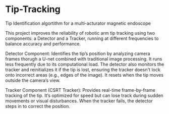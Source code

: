 # Tip-Tracking
Tip Identification algortithm for a multi-acturator magnetic endoscope

This project improves the reliability of robotic arm tip tracking using two components: a Detector and a Tracker, running at different frequencies to balance accuracy and performance.

Detector Component:
Identifies the tip’s position by analyzing camera frames thorugh a U-net combined with traditional image processing. It runs less frequently due to its computational load. The detector also monitors the tracker and reinitializes it if the tip is lost, ensuring the tracker doesn't lock onto incorrect areas (e.g., edges of the image). It resets when the tip moves outside the camera’s view.

Tracker Component (CSRT Tracker):
Provides real-time frame-by-frame tracking of the tip. It’s optimized for speed but can lose track during sudden movements or visual disturbances. When the tracker fails, the detector steps in to correct the position.

